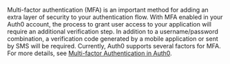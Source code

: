 Multi-factor authentication (MFA) is an important method for adding an extra layer of security to your authentication flow. With MFA enabled in your Auth0 account, the process to grant user access to your application will require an additional verification step. In addition to a username/password combination, a verification code generated by a mobile application or sent by SMS will be required. Currently, Auth0 supports several factors for MFA. For more details, see [Multi-factor Authentication in Auth0](/multifactor-authentication).
